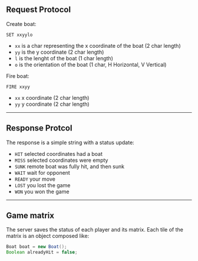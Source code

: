## Request Protocol 

Create boat:
```
SET xxyylo
```
* `xx` is a char representing the x coordinate of the boat (2 char length)
* `yy` is the y coordinate (2 char length)
* `l` is the lenght of the boat (1 char length)
* `o` is the orientation of the boat (1 char, H Horizontal, V Vertical)

Fire boat:
```
FIRE xxyy
```
* `xx` x coordinate (2 char length)
* `yy` y coordinate (2 char length)

---
## Response Protcol
The response is a simple string with a status update:

* `HIT` selected coordinates had a boat
* `MISS` selected coordinates were empty
* `SUNK` remote boat was fully hit, and then sunk
* `WAIT` wait for opponent
* `READY` your move
* `LOST` you lost the game
* `WON` you won the game

---
## Game matrix
The server saves the status of each player and its matrix. Each tile of the matrix is an object composed like:
```java
Boat boat = new Boat();
Boolean alreadyHit = false;
```

